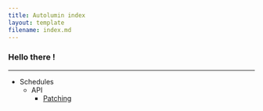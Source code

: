 ```yaml
---
title: Autolumin index
layout: template
filename: index.md
---
```


### Hello there ! 
---------

- Schedules
  - API
    - [Patching](/schedules.md)